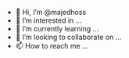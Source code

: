 - 👋 Hi, I’m @majedhoss
- 👀 I’m interested in ...
- 🌱 I’m currently learning ...
- 💞️ I’m looking to collaborate on ...
- 📫 How to reach me ...

<!---
majedhoss/majedhoss is a ✨ special ✨ repository because its `README.md` (this file) appears on your GitHub profile.
You can click the Preview link to take a look at your changes.
--->
